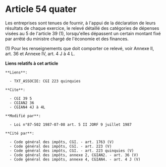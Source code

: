 # Article 54 quater

Les entreprises sont tenues de fournir, à l'appui de la déclaration de leurs résultats de chaque exercice, le relevé détaillé
des catégories de dépenses visées au 5 de l'article 39 (1), lorsqu'elles dépassent un certain montant fixé par arrêté du
ministre chargé de l'économie et des finances.

(1) Pour les renseignements que doit comporter ce relevé, voir Annexe II, art. 36 et Annexe IV, art. 4 J à 4 L.

**Liens relatifs à cet article**

	**Liens**:

	  - TXT_ASSOCIE: CGI 223 quinquies

	**Cite**:

	  - CGI 39 5
	  - CGIAN2 36
	  - CGIAN4 4J à 4L

	**Modifié par**:

	  - Loi n°87-502 1987-07-08 art. 5 II JORF 9 juillet 1987

	**Cité par**:

	  - Code général des impôts, CGI. - art. 1763 (V)
	  - Code général des impôts, CGI. - art. 223 (V)
	  - Code général des impôts, CGI. - art. 223 quinquies (V)
	  - Code général des impôts, annexe 2, CGIAN2. - art. 36 (V)
	  - Code général des impôts, annexe 4, CGIAN4. - art. 4 J (V)
